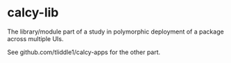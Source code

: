 # calcy-lib

The library/module part of a study in polymorphic deployment of a package across multiple UIs.

See github.com/tliddle1/calcy-apps for the other part.
